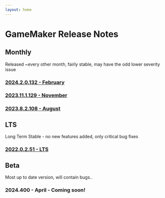 ```yaml
---
layout: home
---
```


# GameMaker Release Notes

## Monthly
Released ~every other month, fairly stable, may have the odd lower severity issue

### [2024.2.0.132 - February](\release-notes\2024\2)
### [2023.11.1.129 - November](\release-notes\2023\11)
### [2023.8.2.108 - August](\release-notes\2023\8)

## LTS
Long Term Stable - no new features added, only critical bug fixes

### [2022.0.2.51 - LTS](\release-notes\2022\0)

## Beta
Most up to date version, will contain bugs..

### 2024.400 - April - Coming soon!
